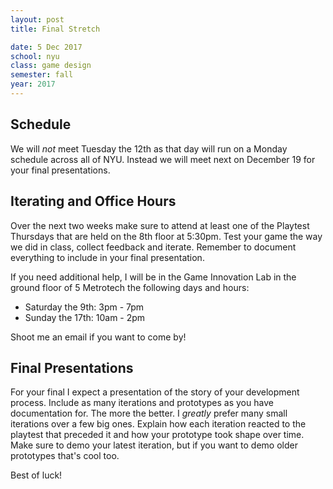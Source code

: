 ```yaml
---
layout: post
title: Final Stretch

date: 5 Dec 2017
school: nyu
class: game design
semester: fall
year: 2017
---
```


## Schedule
We will *not* meet Tuesday the 12th as that day will run on a Monday schedule across all of NYU. Instead we will meet next on December 19 for your final presentations.

## Iterating and Office Hours
Over the next two weeks make sure to attend at least one of the Playtest Thursdays that are held on the 8th floor at 5:30pm. Test your game the way we did in class, collect feedback and iterate. Remember to document everything to include in your final presentation.

If you need additional help, I will be in the Game Innovation Lab in the ground floor of 5 Metrotech the following days and hours:

* Saturday the 9th: 3pm - 7pm
* Sunday the 17th: 10am - 2pm

Shoot me an email if you want to come by!

## Final Presentations

For your final I expect a presentation of the story of your development process. Include as many iterations and prototypes as you have documentation for. The more the better. I *greatly* prefer many small iterations over a few big ones. Explain how each iteration reacted to the playtest that preceded it and how your prototype took shape over time. Make sure to demo your latest iteration, but if you want to demo older prototypes that's cool too.

Best of luck!
